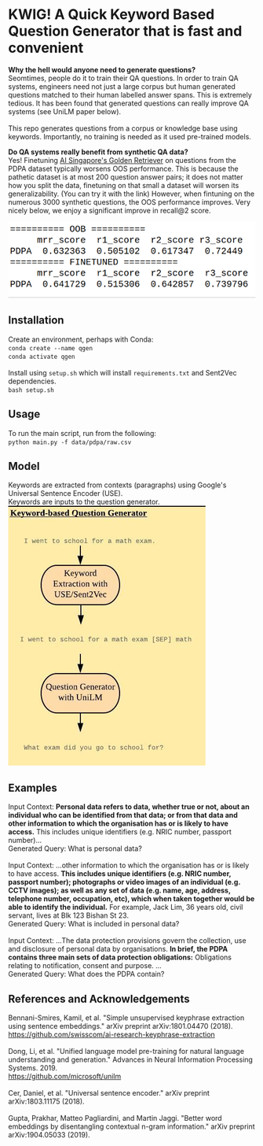 # KWIG! A Quick Keyword Based Question Generator that is fast and convenient


__Why the hell would anyone need to generate questions?__  
Seomtimes, people do it to train their QA questions. In order to train QA systems, engineers need not just a large corpus but human generated questions matched to their human labelled answer spans. This is extremely tedious. It has been found that generated questions can really improve QA systems (see UniLM paper below). 
</br>  
This repo generates questions from a corpus or knowledge base using keywords. Importantly, no training is needed as it used pre-trained models.  

__Do QA systems really benefit from synthetic QA data?__  
Yes! Finetuning [AI Singapore's Golden Retriever](https://github.com/aimakerspace/goldenretriever) on questions from the PDPA dataset typically worsens OOS performance. This is because the pathetic dataset is at most 200 question answer pairs; it does not matter how you split the data, finetuning on that small a dataset will worsen its generalizability. (You can try it with the link) However, when fintuning on the numerous 3000 synthetic questions, the OOS performance improves. Very nicely below, we enjoy a significant improve in recall@2 score.   

<img src="img/0.1 margin finetune on synthetic.png">

## Installation  
Create an environment, perhaps with Conda:  
`conda create --name qgen`  
`conda activate qgen`  
</br>
Install using `setup.sh` which will install `requirements.txt` and Sent2Vec dependencies.    
`bash setup.sh`  

## Usage  
To run the main script, run from the following:  
`python main.py -f data/pdpa/raw.csv`  

## Model
Keywords are extracted from contexts (paragraphs) using Google's Universal Sentence Encoder (USE).  
Keywords are inputs to the question generator.  
<img src="img/Keyword Based Question Generator.jpeg">

## Examples
Input Context: __Personal data refers to data, whether true or not, about an individual who can be identified from that data; or from that data and other information to which the organisation has or is likely to have access.__ This includes unique identifiers (e.g. NRIC number, passport number)...
</br>
Generated Query: What is personal data?  
</br>
Input Context: ...other information to which the organisation has or is likely to have access. __This includes unique identifiers (e.g. NRIC number, passport number); photographs or video images of an individual (e.g. CCTV images); as well as any set of data (e.g. name, age, address, telephone number, occupation, etc), which when taken together would be able to identify the individual.__ For example, Jack Lim, 36 years old, civil servant, lives at Blk 123 Bishan St 23.
</br>
Generated Query: What is included in personal data?  
</br>
Input Context: ...The data protection provisions govern the collection, use and disclosure of personal data by organisations. __In brief, the PDPA contains three main sets of data protection obligations:__ Obligations relating to notification, consent and purpose. ...
</br>
Generated Query: What does the PDPA contain?  

## References and Acknowledgements
Bennani-Smires, Kamil, et al. "Simple unsupervised keyphrase extraction using sentence embeddings." arXiv preprint arXiv:1801.04470 (2018).  
https://github.com/swisscom/ai-research-keyphrase-extraction  
</br>
Dong, Li, et al. "Unified language model pre-training for natural language understanding and generation." Advances in Neural Information Processing Systems. 2019.  
https://github.com/microsoft/unilm  
</br>
Cer, Daniel, et al. "Universal sentence encoder." arXiv preprint arXiv:1803.11175 (2018).  
</br>
Gupta, Prakhar, Matteo Pagliardini, and Martin Jaggi. "Better word embeddings by disentangling contextual n-gram information." arXiv preprint arXiv:1904.05033 (2019).  
